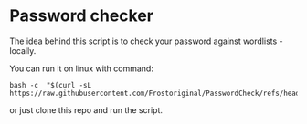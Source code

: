 
# Password checker

The idea behind this script is to check your password against wordlists - locally.

You can run it on linux with command:
```
bash -c  "$(curl -sL https://raw.githubusercontent.com/Frostoriginal/PasswordCheck/refs/heads/main/pass.sh)"
```

or just clone this repo and run the script.

